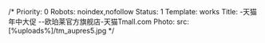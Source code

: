 /*
Priority: 0
Robots: noindex,nofollow
Status: 1
Template: works
Title: -天猫年中大促 --欧珀莱官方旗舰店-天猫Tmall.com
Photo: 
  src: [%uploads%]/tm_aupres5.jpg
*/